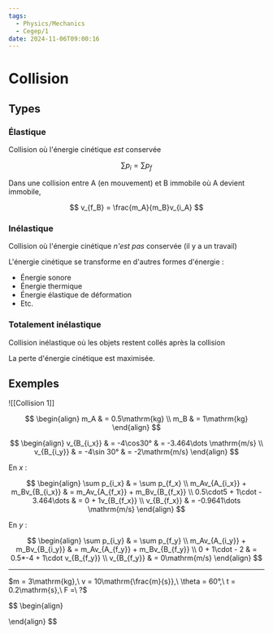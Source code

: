 ```yaml
---
tags:
  - Physics/Mechanics
  - Cegep/1
date: 2024-11-06T09:00:16
---
```


# Collision

## Types

### Élastique

Collision où l'énergie cinétique *est* conservée

$$
\sum p_{i} = \sum p_{f}
$$

Dans une collision entre A (en mouvement) et B immobile où A devient immobile,

$$
v_{f_B} = \frac{m_A}{m_B}v_{i_A}
$$

### Inélastique

Collision où l'énergie cinétique *n'est pas* conservée (il y a un travail)

L'énergie cinétique se transforme en d'autres formes d'énergie :

- Énergie sonore
- Énergie thermique
- Énergie élastique de déformation
- Etc.

### Totalement inélastique

Collision inélastique où les objets restent collés après la collision

La perte d'énergie cinétique est maximisée.

## Exemples

![[Collision 1]]

$$
\begin{align}
m_A & = 0.5\mathrm{kg} \\
m_B & = 1\mathrm{kg}
\end{align}
$$

$$
\begin{align}
v_{B_{i_x}} & = -4\cos30° & = -3.464\dots \mathrm{m/s} \\
v_{B_{i_y}} & = -4\sin 30° & = -2\mathrm{m/s}
\end{align}
$$

En $x$ :

$$
\begin{align}
\sum p_{i_x} & = \sum p_{f_x} \\
m_Av_{A_{i_x}} + m_Bv_{B_{i_x}} & = m_Av_{A_{f_x}} + m_Bv_{B_{f_x}} \\
0.5\cdot5 + 1\cdot - 3.464\dots & = 0 + 1v_{B_{f_x}} \\
v_{B_{f_x}} & = -0.9641\dots \mathrm{m/s}
\end{align}
$$

En $y$ :

$$
\begin{align}
\sum p_{i_y} & = \sum p_{f_y} \\
m_Av_{A_{i_y}} + m_Bv_{B_{i_y}} & = m_Av_{A_{f_y}} + m_Bv_{B_{f_y}} \\
0 + 1\cdot - 2 & = 0.5*-4 + 1\cdot v_{B_{f_y}} \\
v_{B_{f_y}} & = 0\mathrm{m/s}
\end{align}
$$

---

$m = 3\mathrm{kg},\ v = 10\mathrm{\frac{m}{s}},\ \theta = 60°,\ t = 0.2\mathrm{s},\ F =\ ?$

$$
\begin{align}

\end{align}
$$
